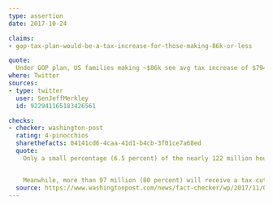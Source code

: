 ```yaml
---
type: assertion
date: 2017-10-24

claims:
- gop-tax-plan-would-be-a-tax-increase-for-those-making-86k-or-less

quote:
  Under GOP plan, US families making ~$86k see avg tax increase of $794. This could pay for 1mo of child care & 8.2mos of electric bills in OR
where: Twitter
sources:
- type: twitter
  user: SenJeffMerkley
  id: 922941165183426561

checks:
- checker: washington-post
  rating: 4-pinocchios
  sharethefacts: 04141cd6-4caa-41d1-b4cb-3f01ce7a68ed
  quote:
    Only a small percentage (6.5 percent) of the nearly 122 million households in the bottom three quintiles will actually face a tax increase.


    Meanwhile, more than 97 million (80 percent) will receive a tax cut. Doing the math the same way the JEC staff did, we come up with an average tax cut of about $450 for those 97 million households.
  source: https://www.washingtonpost.com/news/fact-checker/wp/2017/11/02/senate-democrats-falsely-claim-gop-tax-plan-will-raise-taxes-for-most-working-class-families/
---
```


